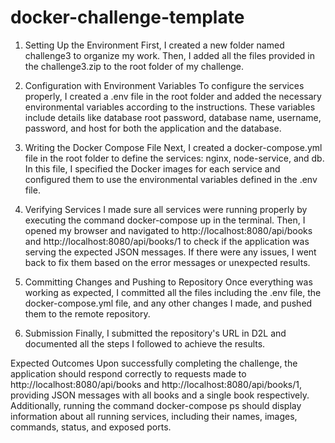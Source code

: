 # docker-challenge-template
1. Setting Up the Environment
First, I created a new folder named challenge3 to organize my work. Then, I added all the files provided in the challenge3.zip to the root folder of my challenge.

2. Configuration with Environment Variables
To configure the services properly, I created a .env file in the root folder and added the necessary environmental variables according to the instructions. These variables include details like database root password, database name, username, password, and host for both the application and the database.

3. Writing the Docker Compose File
Next, I created a docker-compose.yml file in the root folder to define the services: nginx, node-service, and db. In this file, I specified the Docker images for each service and configured them to use the environmental variables defined in the .env file.

4. Verifying Services
I made sure all services were running properly by executing the command docker-compose up in the terminal. Then, I opened my browser and navigated to http://localhost:8080/api/books and http://localhost:8080/api/books/1 to check if the application was serving the expected JSON messages. If there were any issues, I went back to fix them based on the error messages or unexpected results.

5. Committing Changes and Pushing to Repository
Once everything was working as expected, I committed all the files including the .env file, the docker-compose.yml file, and any other changes I made, and pushed them to the remote repository.

6. Submission
Finally, I submitted the repository's URL in D2L and documented all the steps I followed to achieve the results.

Expected Outcomes
Upon successfully completing the challenge, the application should respond correctly to requests made to http://localhost:8080/api/books and http://localhost:8080/api/books/1, providing JSON messages with all books and a single book respectively. Additionally, running the command docker-compose ps should display information about all running services, including their names, images, commands, status, and exposed ports.
